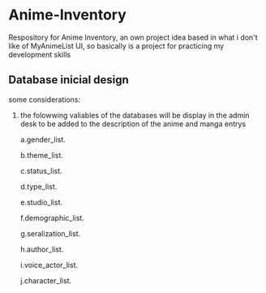 # Anime-Inventory
 Respository for Anime Inventory, an own project idea based in what i don't like of MyAnimeList UI, so basically is a project for practicing my development skills
 
 ## Database inicial design
 
 some considerations:
 
 1. the folowwing valiables of the databases will be display in the admin desk to be added to the description of the anime and manga entrys
 
    a.gender_list.
    
    b.theme_list.
    
    c.status_list.
    
    d.type_list.
    
    e.studio_list.

    f.demographic_list.
    
    g.seralization_list.
    
    h.author_list.
    
    i.voice_actor_list.
    
    j.character_list.
    

